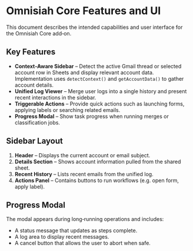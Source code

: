 # Omnisiah Core Features and UI

This document describes the intended capabilities and user interface for the Omnisiah Core add‑on.

## Key Features

- **Context‑Aware Sidebar** – Detect the active Gmail thread or selected account row in Sheets and display relevant account data. Implementation uses `detectContext()` and `getAccountData()` to gather account details.
- **Unified Log Viewer** – Merge user logs into a single history and present recent interactions in the sidebar.
- **Triggerable Actions** – Provide quick actions such as launching forms, applying labels or searching related emails.
- **Progress Modal** – Show task progress when running merges or classification jobs.

## Sidebar Layout

1. **Header** – Displays the current account or email subject.
2. **Details Section** – Shows account information pulled from the shared sheet.
3. **Recent History** – Lists recent emails from the unified log.
4. **Actions Panel** – Contains buttons to run workflows (e.g. open form, apply label).

## Progress Modal

The modal appears during long‑running operations and includes:

- A status message that updates as steps complete.
- A log area to display recent messages.
- A cancel button that allows the user to abort when safe.

